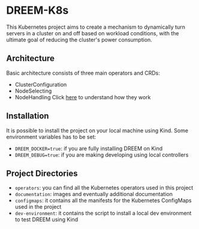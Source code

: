 # DREEM-K8s
This Kubernetes project aims to create a mechanism to dynamically turn servers in a cluster on and off based on workload conditions, with the ultimate goal of reducing the cluster's power consumption.


## Architecture
Basic architecture consists of three main operators and CRDs:
* ClusterConfiguration
* NodeSelecting
* NodeHandling
Click [here](./operators/README.md) to understand how they work 


## Installation
It is possible to install the project on your local machine using Kind.
Some environment variables has to be set:
- `DREEM_DOCKER=true`: if you are fully installing DREEM on Kind
- `DREEM_DEBUG=true`: if you are making developing using local controllers

## Project Directories

* `operators`: you can find all the Kubernetes operators used in this project
* `documentation`: images and eventually additional documentation
* `configmaps`: it contains all the manifests for the Kubernetes ConfigMaps used in the project
* `dev-environment`: it contains the script to install a local dev environment to test DREEM using Kind

